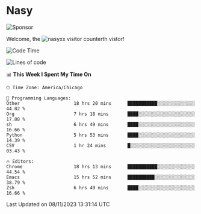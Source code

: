 # Nasy

<!--
<p align="center">
<img height="200" src="https://github-readme-stats.vercel.app/api?username=nasyxx&count_private=true&show_icons=true&theme=dracula&include_all_commits=true"/>
<img height="200" src="https://github-readme-stats.vercel.app/api/top-langs/?username=nasyxx&theme=dracula&hide=html,jupyter+notebook&count_private=true&show_icons=true"/>
</p>

  
----------------
-->

![Sponsor](https://img.shields.io/static/v1.svg?label=Sponsor&message=%E2%9D%A4&logo=GitHub&style=flat&color=pink)
 
Welcome, the ![nasyxx visitor counter](https://count.getloli.com/get/@nasyxx?theme=rule34)th vistor!
 
<!--START_SECTION:waka-->
![Code Time](http://img.shields.io/badge/Code%20Time-3%2C926%20hrs%2047%20mins-blue)

![Lines of code](https://img.shields.io/badge/From%20Hello%20World%20I%27ve%20Written-6.3%20million%20lines%20of%20code-blue)

📊 **This Week I Spent My Time On** 

```text
🕑︎ Time Zone: America/Chicago

💬 Programming Languages: 
Other                    18 hrs 20 mins      ███████████░░░░░░░░░░░░░░   44.82 % 
Org                      7 hrs 18 mins       ████░░░░░░░░░░░░░░░░░░░░░   17.88 % 
sh                       6 hrs 49 mins       ████░░░░░░░░░░░░░░░░░░░░░   16.66 % 
Python                   5 hrs 53 mins       ████░░░░░░░░░░░░░░░░░░░░░   14.39 % 
CSV                      1 hr 24 mins        █░░░░░░░░░░░░░░░░░░░░░░░░   03.43 % 

🔥 Editors: 
Chrome                   18 hrs 13 mins      ███████████░░░░░░░░░░░░░░   44.54 % 
Emacs                    15 hrs 52 mins      ██████████░░░░░░░░░░░░░░░   38.79 % 
Zsh                      6 hrs 49 mins       ████░░░░░░░░░░░░░░░░░░░░░   16.66 % 
```


 Last Updated on 08/11/2023 13:31:14 UTC
<!--END_SECTION:waka-->

<!-- ![visitors](https://visitor-badge.laobi.icu/badge?page_id=nasyxx.nasyxx) -->
